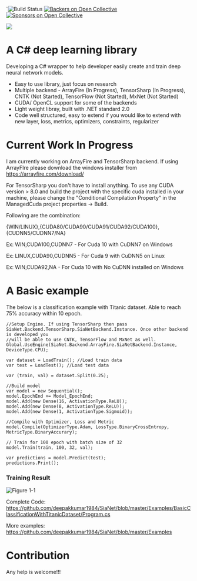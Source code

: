 `![Build Status](https://travis-ci.org/deepakkumar1984/SiaNet.svg?branch=master)
[![Backers on Open Collective](https://opencollective.com/sianet/backers/badge.svg)](#backers) [![Sponsors on Open Collective](https://opencollective.com/sianet/sponsors/badge.svg)](#sponsors) 

[<img src="https://img.shields.io/badge/slack-@siadroid/npp-green.svg?logo=slack">](https://siadroid.slack.com/messages/CGL4QULPM)

# A C# deep learning library

Developing a C# wrapper to help developer easily create and train deep neural network models.

* Easy to use library, just focus on research
* Multiple backend - ArrayFire (In Progress), TensorSharp (In Progress), CNTK (Not Started), TensorFlow (Not Started), MxNet (Not Started)
* CUDA/ OpenCL support for some of the backends
* Light weight libray, built with .NET standard 2.0
* Code well structured, easy to extend if you would like to extend with new layer, loss, metrics, optimizers, constraints, regularizer

# Current Work In Progress
I am currently working on ArrayFire and TensorSharp backend. If using ArrayFIre please download the windows installer from https://arrayfire.com/download/

For TensorSharp you don't have to install anything. To use any CUDA version > 8.0 and build the project with the specific cuda installed in your machine, please change the "Conditional Compilation Property" in the ManagedCuda project properties -> Build.

Following are the combination: 

{WIN/LINUX},{CUDA80/CUDA90/CUDA91/CUDA92/CUDA100},{CUDNN5/CUDNN7/NA}

Ex: WIN,CUDA100,CUDNN7 - For Cuda 10 with CuDNN7 on Windows

Ex: LINUX,CUDA90,CUDNN5 - For Cuda 9 with CuDNN5 on Linux

Ex: WIN,CUDA92,NA - For Cuda 10 with No CuDNN installed on Windows

# A Basic example
The below is a classification example with Titanic dataset. Able to reach 75% accuracy within 10 epoch. 
```
//Setup Engine. If using TensorSharp then pass SiaNet.Backend.TensorSharp.SiaNetBackend.Instance. Once other backend is developed you 
//will be able to use CNTK, TensorFlow and MxNet as well.
Global.UseEngine(SiaNet.Backend.ArrayFire.SiaNetBackend.Instance, DeviceType.CPU);

var dataset = LoadTrain(); //Load train data
var test = LoadTest(); //Load test data

var (train, val) = dataset.Split(0.25);

//Build model
var model = new Sequential();
model.EpochEnd += Model_EpochEnd;
model.Add(new Dense(16, ActivationType.ReLU));
model.Add(new Dense(8, ActivationType.ReLU));
model.Add(new Dense(1, ActivationType.Sigmoid));

//Compile with Optimizer, Loss and Metric
model.Compile(OptimizerType.Adam, LossType.BinaryCrossEntropy, MetricType.BinaryAccurary);

// Train for 100 epoch with batch size of 32
model.Train(train, 100, 32, val);

var predictions = model.Predict(test);
predictions.Print();
```
### Training Result

![Figure 1-1](https://i.ibb.co/KG87pv4/Titanic-1.png "Figure 1-1")

Complete Code: https://github.com/deepakkumar1984/SiaNet/blob/master/Examples/BasicClassificationWithTitanicDataset/Program.cs

More examples: https://github.com/deepakkumar1984/SiaNet/blob/master/Examples

# Contribution
Any help is welcome!!!


